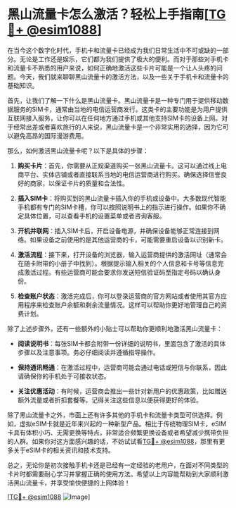 # 黑山流量卡怎么激活？轻松上手指南[[TG💪+ @esim1088](https://t.me/s/esim1088)]

在当今这个数字化时代，手机卡和流量卡已经成为我们日常生活中不可或缺的一部分。无论是工作还是娱乐，它们都为我们提供了极大的便利。而对于那些对手机卡和流量卡不熟悉的用户来说，如何正确地激活这些卡片可能是一个让人头疼的问题。今天，我们就来聊聊黑山流量卡的激活方法，以及一些关于手机卡和流量卡的基础知识。

首先，让我们了解一下什么是黑山流量卡。黑山流量卡是一种专门用于提供移动数据服务的SIM卡，通常由当地的电信运营商发行。这类卡的主要功能是为用户提供互联网接入服务，让你可以在任何地方通过手机或其他支持SIM卡的设备上网。对于经常出差或者喜欢旅行的人来说，黑山流量卡是一个非常实用的选择，因为它可以避免高昂的国际漫游费用。

那么，如何激活黑山流量卡呢？以下是具体的步骤：

1. **购买卡片**：首先，你需要从正规渠道购买一张黑山流量卡。这可以通过线上电商平台、实体店铺或者直接联系当地的电信运营商进行购买。确保选择信誉良好的商家，以保证卡片的质量和合法性。

2. **插入SIM卡**：将购买到的黑山流量卡插入你的手机或设备中。大多数现代智能手机都有专门的SIM卡槽，你可以按照说明书上的指示进行操作。如果你不确定具体位置，可以查看手机的设置菜单或者咨询客服。

3. **开机并联网**：插入SIM卡后，开启设备电源，并确保设备能够正常连接到网络。如果设备之前使用的是其他运营商的卡，可能需要重启设备以识别新卡。

4. **激活流程**：接下来，打开设备的浏览器，输入运营商提供的激活网址（通常会在随卡附带的小册子中找到）。根据提示输入相关的个人信息和卡号等信息完成激活过程。有些运营商可能会要求你发送短信验证码至指定号码以确认身份。

5. **检查账户状态**：激活完成后，你可以登录运营商的官方网站或者使用其官方应用程序来检查账户余额和剩余流量情况。这样可以帮助你更好地管理自己的资费计划。

除了上述步骤外，还有一些额外的小贴士可以帮助你更顺利地激活黑山流量卡：

- **阅读说明书**：每张SIM卡都会附带一份详细的说明书，里面包含了激活的具体步骤以及注意事项。务必仔细阅读并遵循指导操作。
  
- **保持通讯畅通**：在激活过程中，运营商可能会通过电话或短信与你联系，因此请确保你的手机处于可接收状态。

- **关注优惠活动**：有时候，运营商会推出一些针对新用户的优惠政策，比如赠送额外流量或者折扣套餐等。记得关注这些信息以便获得更好的体验。

除了黑山流量卡之外，市面上还有许多其他的手机卡和流量卡类型可供选择。例如，虚拟eSIM卡就是近年来兴起的一种新型产品。相比于传统物理SIM卡，eSIM卡具有体积小巧、无需更换等特点，非常适合频繁更换设备或者希望减少携带负担的人群。如果你对这方面感兴趣的话，不妨试试看[TG💪+ @esim1088](https://t.me/s/esim1088)，那里有更多关于eSIM卡的相关资讯和技术支持。

总之，无论你是初次接触手机卡还是已经有一定经验的老用户，在面对不同类型的卡片时都需要耐心学习并掌握正确的使用方法。希望以上内容能帮助到大家顺利激活黑山流量卡，并享受愉快便捷的上网体验！

[[TG💪+ @esim1088](https://t.me/s/esim1088) ![Image](https://i.postimg.cc/4NQfJmqS/Snipaste-2025-05-13-00-14-12.png)]
